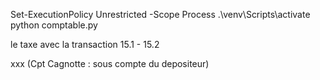
Set-ExecutionPolicy Unrestricted -Scope Process
.\venv\Scripts\activate 
python comptable.py


le taxe avec la transaction 15.1 - 15.2


xxx (Cpt Cagnotte : sous compte du depositeur)
